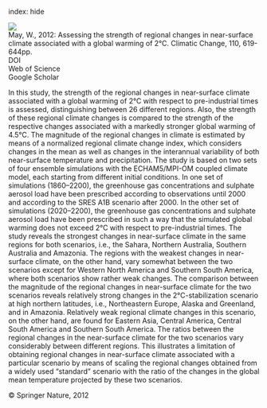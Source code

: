 index: hide

<div class="Citation">
    <div class="Citation-thumb CitationThumb-linked"  data-href="https://doi.org/10.1007/s10584-011-0076-y">
      <img src="https://static.claimspace.cloud/climate-study-static/refs/thumbs/12/May_2012-thumb.png" />
    </div>

  <div class="Citation-body">
    <div class="Citation-text">May, W., 2012: Assessing the strength of regional changes in near-surface climate associated with a global warming of 2°C. <span class="Article-journal">Climatic Change, </span><span class="Article-volume">110, </span>619-644pp.</div>
    <div class="Citation-links">
      <div class="CitationLink" data-href="https://doi.org/10.1007/s10584-011-0076-y">
        <div class="CitationLink-icon CitationLink-Doi"></div>
        <div class="CitationLink-text">DOI</div>
      </div>
      <div class="CitationLink" data-href="http://cel.webofknowledge.com/InboundService.do?customersID=atyponcel&smartRedirect=yes&mode=FullRecord&IsProductCode=Yes&product=CEL&Init=Yes&Func=Frame&action=retrieve&SrcApp=literatum&SrcAuth=atyponcel&SID=7CNc3cIRaBKjGbSujFM&UT=WOS:000299346900008">
        <div class="CitationLink-icon CitationLink-Isi"></div>
        <div class="CitationLink-text">Web of Science</div>
      </div>
      <div class="CitationLink" data-href="https://scholar.google.com/scholar?q=10.1007/s10584-011-0076-y">
        <div class="CitationLink-icon CitationLink-Scholar"></div>
        <div class="CitationLink-text">Google Scholar</div>
      </div>
    </div>
  </div>
</div>

In this study, the strength of the regional changes in near-surface climate associated with a global warming of 2°C with respect to pre-industrial times is assessed, distinguishing between 26 different regions. Also, the strength of these regional climate changes is compared to the strength of the respective changes associated with a markedly stronger global warming of 4.5°C. The magnitude of the regional changes in climate is estimated by means of a normalized regional climate change index, which considers changes in the mean as well as changes in the interannual variability of both near-surface temperature and precipitation. The study is based on two sets of four ensemble simulations with the ECHAM5/MPI-OM coupled climate model, each starting from different initial conditions. In one set of simulations (1860–2200), the greenhouse gas concentrations and sulphate aerosol load have been prescribed according to observations until 2000 and according to the SRES A1B scenario after 2000. In the other set of simulations (2020–2200), the greenhouse gas concentrations and sulphate aerosol load have been prescribed in such a way that the simulated global warming does not exceed 2°C with respect to pre-industrial times. The study reveals the strongest changes in near-surface climate in the same regions for both scenarios, i.e., the Sahara, Northern Australia, Southern Australia and Amazonia. The regions with the weakest changes in near-surface climate, on the other hand, vary somewhat between the two scenarios except for Western North America and Southern South America, where both scenarios show rather weak changes. The comparison between the magnitude of the regional changes in near-surface climate for the two scenarios reveals relatively strong changes in the 2°C-stabilization scenario at high northern latitudes, i.e., Northeastern Europe, Alaska and Greenland, and in Amazonia. Relatively weak regional climate changes in this scenario, on the other hand, are found for Eastern Asia, Central America, Central South America and Southern South America. The ratios between the regional changes in the near-surface climate for the two scenarios vary considerably between different regions. This illustrates a limitation of obtaining regional changes in near-surface climate associated with a particular scenario by means of scaling the regional changes obtained from a widely used “standard” scenario with the ratio of the changes in the global mean temperature projected by these two scenarios.

<div class="Citation-copy">
&copy; Springer Nature, 2012
</div>
